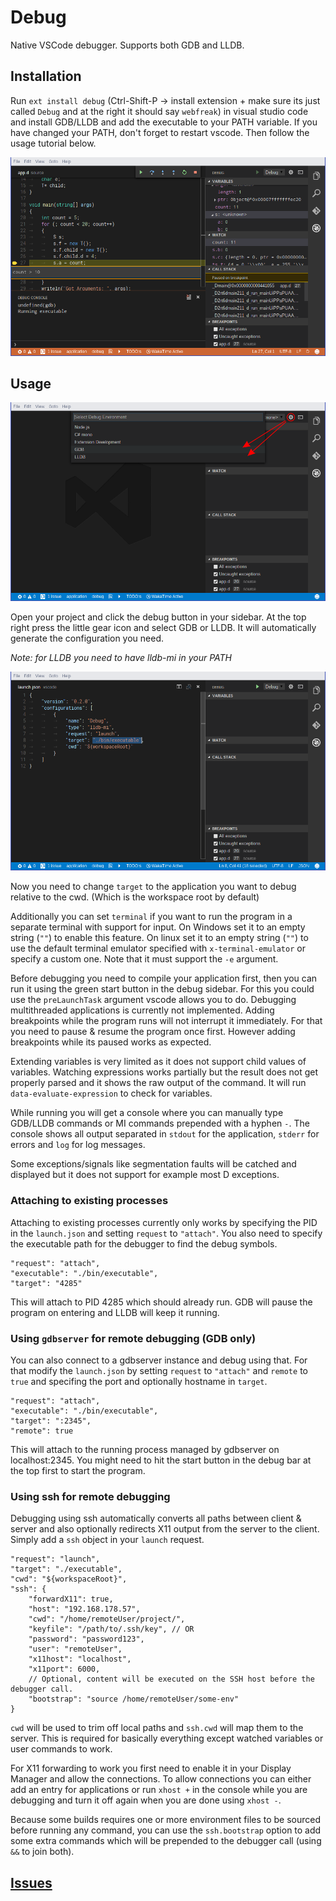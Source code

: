 # Debug

Native VSCode debugger. Supports both GDB and LLDB.

## Installation

Run `ext install debug` (Ctrl-Shift-P -> install extension + make sure its just called `Debug` and at the right it should say `webfreak`) in visual studio code and install GDB/LLDB and add the executable to your PATH variable. If you have changed your PATH, don't forget to restart vscode. Then follow the usage tutorial below.

![Preview](images/preview.png)

## Usage

![Image with red circle around a gear and a red arrow pointing at GDB and LLDB](images/tutorial1.png)

Open your project and click the debug button in your sidebar. At the top right press
the little gear icon and select GDB or LLDB. It will automatically generate the configuration
you need.

*Note: for LLDB you need to have lldb-mi in your PATH*

![Default config with a red circle around the target](images/tutorial2.png)

Now you need to change `target` to the application you want to debug relative
to the cwd. (Which is the workspace root by default)

Additionally you can set `terminal` if you want to run the program in a separate terminal with
support for input. On Windows set it to an empty string (`""`) to enable this feature. On linux
set it to an empty string (`""`) to use the default terminal emulator specified with `x-terminal-emulator`
or specify a custom one. Note that it must support the `-e` argument.

Before debugging you need to compile your application first, then you can run it using
the green start button in the debug sidebar. For this you could use the `preLaunchTask`
argument vscode allows you to do. Debugging multithreaded applications is currently not
implemented. Adding breakpoints while the program runs will not interrupt it immediately.
For that you need to pause & resume the program once first. However adding breakpoints
while its paused works as expected.

Extending variables is very limited as it does not support child values of variables.
Watching expressions works partially but the result does not get properly parsed and
it shows the raw output of the command. It will run `data-evaluate-expression`
to check for variables.

While running you will get a console where you can manually type GDB/LLDB commands or MI
commands prepended with a hyphen `-`. The console shows all output separated
in `stdout` for the application, `stderr` for errors and `log` for log messages.

Some exceptions/signals like segmentation faults will be catched and displayed but
it does not support for example most D exceptions.

### Attaching to existing processes

Attaching to existing processes currently only works by specifying the PID in the
`launch.json` and setting `request` to `"attach"`. You also need to specify the executable
path for the debugger to find the debug symbols.

```
"request": "attach",
"executable": "./bin/executable",
"target": "4285"
```

This will attach to PID 4285 which should already run. GDB will pause the program on entering and LLDB will keep it running.

### Using `gdbserver` for remote debugging (GDB only)

You can also connect to a gdbserver instance and debug using that. For that modify the
`launch.json` by setting `request` to `"attach"` and `remote` to `true` and specifing the
port and optionally hostname in `target`.

```
"request": "attach",
"executable": "./bin/executable",
"target": ":2345",
"remote": true
```

This will attach to the running process managed by gdbserver on localhost:2345. You might
need to hit the start button in the debug bar at the top first to start the program.

### Using ssh for remote debugging

Debugging using ssh automatically converts all paths between client & server and also optionally
redirects X11 output from the server to the client. Simply add a `ssh` object in your `launch`
request.

```
"request": "launch",
"target": "./executable",
"cwd": "${workspaceRoot}",
"ssh": {
	"forwardX11": true,
	"host": "192.168.178.57",
	"cwd": "/home/remoteUser/project/",
	"keyfile": "/path/to/.ssh/key", // OR
	"password": "password123",
	"user": "remoteUser",
	"x11host": "localhost",
	"x11port": 6000,
	// Optional, content will be executed on the SSH host before the debugger call.
	"bootstrap": "source /home/remoteUser/some-env"
}
```

`cwd` will be used to trim off local paths and `ssh.cwd` will map them to the server. This is
required for basically everything except watched variables or user commands to work.

For X11 forwarding to work you first need to enable it in your Display Manager and allow the
connections. To allow connections you can either add an entry for applications or run `xhost +`
in the console while you are debugging and turn it off again when you are done using `xhost -`.

Because some builds requires one or more environment files to be sourced before running any
command, you can use the `ssh.bootstrap` option to add some extra commands which will be prepended
to the debugger call (using `&&` to join both).

## [Issues](https://github.com/WebFreak001/code-debug)
